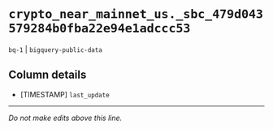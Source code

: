 # `crypto_near_mainnet_us._sbc_479d043579284b0fba22e94e1adccc53`
`bq-1` | `bigquery-public-data`

## Column details
* [TIMESTAMP] `last_update`

-------------------------------------------------------------------------------
*Do not make edits above this line.*
